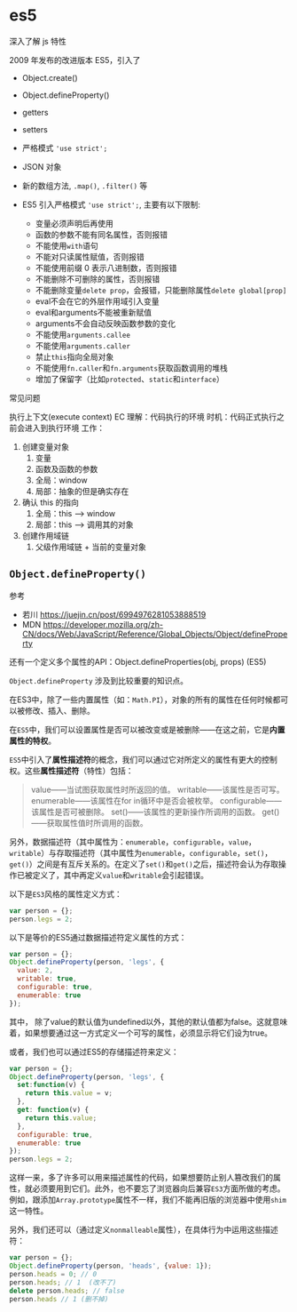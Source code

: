 # es5

深入了解 js 特性

2009 年发布的改进版本 ES5，引入了

- Object.create()
- Object.defineProperty()
- getters
- setters
- 严格模式 `'use strict';`
- JSON 对象
- 新的数组方法, `.map()`, `.filter()` 等

- ES5 引入严格模式 `'use strict';`, 主要有以下限制:
  - 变量必须声明后再使用
  - 函数的参数不能有同名属性，否则报错
  - 不能使用`with`语句
  - 不能对只读属性赋值，否则报错
  - 不能使用前缀 0 表示八进制数，否则报错
  - 不能删除不可删除的属性，否则报错
  - 不能删除变量`delete prop`，会报错，只能删除属性`delete global[prop]`
  - eval不会在它的外层作用域引入变量
  - eval和arguments不能被重新赋值
  - arguments不会自动反映函数参数的变化
  - 不能使用`arguments.callee`
  - 不能使用`arguments.caller`
  - 禁止`this`指向全局对象
  - 不能使用`fn.caller`和`fn.arguments`获取函数调用的堆栈
  - 增加了保留字（比如`protected`、`static`和`interface`）

常见问题

执行上下文(execute context) EC
  理解：代码执行的环境
  时机：代码正式执行之前会进入到执行环境
  工作：

  1. 创建变量对象
     1. 变量
     2. 函数及函数的参数
     3. 全局：window
     4. 局部：抽象的但是确实存在
  2. 确认 this 的指向
     1. 全局：this --> window
     2. 局部：this --> 调用其的对象
  3. 创建作用域链
     1. 父级作用域链 + 当前的变量对象


## `Object.defineProperty()`

参考

- 若川 https://juejin.cn/post/6994976281053888519
- MDN https://developer.mozilla.org/zh-CN/docs/Web/JavaScript/Reference/Global_Objects/Object/defineProperty

还有一个定义多个属性的API：Object.defineProperties(obj, props) (ES5)

`Object.defineProperty` 涉及到比较重要的知识点。

在ES3中，除了一些内置属性（如：`Math.PI`），对象的所有的属性在任何时候都可以被修改、插入、删除。

在`ES5`中，我们可以设置属性是否可以被改变或是被删除——在这之前，它是**内置属性的特权**。

`ES5`中引入了**属性描述符**的概念，我们可以通过它对所定义的属性有更大的控制权。这些**属性描述符**（特性）包括：

> value——当试图获取属性时所返回的值。
> writable——该属性是否可写。
> enumerable——该属性在for in循环中是否会被枚举。
> configurable——该属性是否可被删除。
> set()——该属性的更新操作所调用的函数。
> get()——获取属性值时所调用的函数。

另外，数据描述符（其中属性为：`enumerable`，`configurable`，`value`，`writable`）与存取描述符（其中属性为`enumerable`，`configurable`，`set()`，`get()`）之间是有互斥关系的。在定义了`set()`和`get()`之后，描述符会认为存取操作已被定义了，其中再定义`value`和`writable`会引起错误。

以下是`ES3`风格的属性定义方式：

```js
var person = {};
person.legs = 2;
```

以下是等价的ES5通过数据描述符定义属性的方式：

```js
var person = {};
Object.defineProperty(person, 'legs', {
  value: 2,
  writable: true,
  configurable: true,
  enumerable: true
});
```

其中， 除了value的默认值为undefined以外，其他的默认值都为false。这就意味着，如果想要通过这一方式定义一个可写的属性，必须显示将它们设为true。

或者，我们也可以通过ES5的存储描述符来定义：

```js
var person = {};
Object.defineProperty(person, 'legs', {
  set:function(v) {
    return this.value = v;
  },
  get: function(v) {
    return this.value;
  },
  configurable: true,
  enumerable: true
});
person.legs = 2;
```

这样一来，多了许多可以用来描述属性的代码，如果想要防止别人篡改我们的属性，就必须要用到它们。此外，也不要忘了浏览器向后兼容`ES3`方面所做的考虑。例如，跟添加`Array.prototype`属性不一样，我们不能再旧版的浏览器中使用`shim`这一特性。

另外，我们还可以（通过定义`nonmalleable`属性），在具体行为中运用这些描述符：

```js
var person = {};
Object.defineProperty(person, 'heads', {value: 1});
person.heads = 0; // 0
person.heads; // 1  (改不了)
delete person.heads; // false
person.heads // 1 (删不掉)
```
